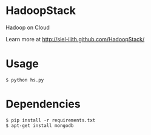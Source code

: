 HadoopStack
==========

Hadoop on Cloud

Learn more at http://siel-iiith.github.com/HadoopStack/

Usage
======
```
$ python hs.py
```		
Dependencies
============

```
$ pip install -r requirements.txt
$ apt-get install mongodb
```